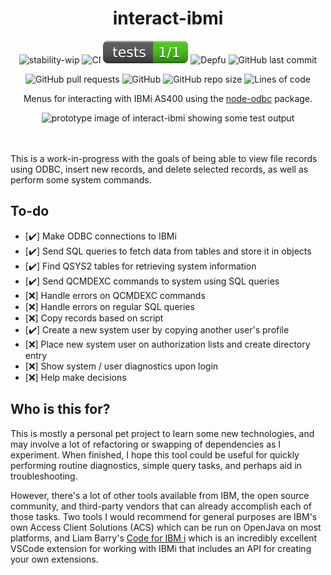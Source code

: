 <h1 align="center">interact-ibmi</h1>
<p align="center">
<img src="https://img.shields.io/badge/stability-wip-lightgrey.svg?style=plastic" alt="stability-wip"> <img src="https://github.com/Teqed/interact-ibmi/actions/workflows/continuous-integration.yml/badge.svg?event=push&style=plastic" alt="CI"> <img src="https://raw.githubusercontent.com/Teqed/interact-ibmi/main/.github/assets/build.svg" alt="Tests"> <img src="https://img.shields.io/depfu/dependencies/github/Teqed/interact-ibmi?style=plastic" alt="Depfu"> <img src="https://img.shields.io/github/last-commit/Teqed/interact-ibmi?style=plastic" alt="GitHub last commit">
</p><p align="center">
<img src="https://img.shields.io/github/issues-pr/Teqed/interact-ibmi?style=plastic" alt="GitHub pull requests"> <img src="https://img.shields.io/github/license/Teqed/interact-ibmi?style=plastic" alt="GitHub"> <img src="https://img.shields.io/github/repo-size/Teqed/interact-ibmi?style=plastic" alt="GitHub repo size"> <img src="https://img.shields.io/tokei/lines/github/Teqed/interact-ibmi?style=plastic" alt="Lines of code">
</p>

<p align="center">Menus for interacting with IBMi AS400 using the <a href="https://github.com/markdirish/node-odbc/">node-odbc</a> package.</p>
<p align="center">
<img src="https://user-images.githubusercontent.com/5181964/186485005-d9686590-5599-4329-bdfa-083d5dde18ea.png" alt="prototype image of interact-ibmi showing some test output">
</p><br><br>
 This is a work-in-progress with the goals of being able to view file records using ODBC, insert new records, and delete selected records, as well as perform some system commands.

## To-do

* [:heavy_check_mark:] Make ODBC connections to IBMi
* [:heavy_check_mark:] Send SQL queries to fetch data from tables and store it in objects
* [:heavy_check_mark:] Find QSYS2 tables for retrieving system information
* [:heavy_check_mark:] Send QCMDEXC commands to system using SQL queries
* [❌] Handle errors on QCMDEXC commands
* [❌] Handle errors on regular SQL queries
* [❌] Copy records based on script
* [:heavy_check_mark:] Create a new system user by copying another user's profile
* [❌] Place new system user on authorization lists and create directory entry
* [❌] Show system / user diagnostics upon login
* [❌] Help make decisions

## Who is this for?

This is mostly a personal pet project to learn some new technologies, and may involve a lot of refactoring or swapping of dependencies as I experiment. When finished, I hope this tool could be useful for quickly performing routine diagnostics, simple query tasks, and perhaps aid in troubleshooting. 

However, there's a lot of other tools available from IBM, the open source community, and third-party vendors that can already accomplish each of those tasks. Two tools I would recommend for general purposes are IBM's own Access Client Solutions (ACS) which can be run on OpenJava on most platforms, and Liam Barry's [Code for IBM i](https://github.com/halcyon-tech/vscode-ibmi) which is an incredibly excellent VSCode extension for working with IBMi that includes an API for creating your own extensions.
